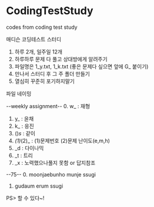 # CodingTestStudy
codes from coding test study
 
 매디슨 코딩테스트 스터디
 
 1. 하루 2개, 일주일 12개
 2. 하루하루 문제 다 풀고 상대방에게 알려주기
 3. 파일명은 1_y.txt, 1_k.txt (좋은 문제다 싶으면 앞에 G_ 붙이기)
 4. 만나서 스터디 후 그 주 폴더 만들기
 5. 열심히 꾸준히 포기하지말기


파일 네이밍

--weekly assignment--
0. w_ : 재형
1. y_ : 윤채
2. k_ : 응진
3. ()_s_ : 같이
4. _(1)_(2)_ : (1)문제번호 (2)문제 난이도(e,m,h)
5. _d : 다이나믹
6. _t : 트리
7. _x : 노력했으나풀지 못함 or 답지참조

--75--
0. moonjaebunho munje ssugi
1. gudaum erum ssugi

PS> 할 수 있다~!  
